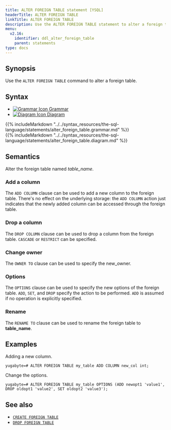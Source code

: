 ```yaml
---
title: ALTER FOREIGN TABLE statement [YSQL]
headerTitle: ALTER FOREIGN TABLE
linkTitle: ALTER FOREIGN TABLE
description: Use the ALTER FOREIGN TABLE statement to alter a foreign table.
menu:
  v2.16:
    identifier: ddl_alter_foreign_table
    parent: statements
type: docs
---
```


## Synopsis

Use the `ALTER FOREIGN TABLE` command to alter a foreign table.

## Syntax

<ul class="nav nav-tabs nav-tabs-yb">
  <li >
    <a href="#grammar" class="nav-link active" id="grammar-tab" data-bs-toggle="tab" role="tab" aria-controls="grammar" aria-selected="true">
      <img src="/icons/file-lines.svg" alt="Grammar Icon">
      Grammar
    </a>
  </li>
  <li>
    <a href="#diagram" class="nav-link" id="diagram-tab" data-bs-toggle="tab" role="tab" aria-controls="diagram" aria-selected="false">
      <img src="/icons/diagram.svg" alt="Diagram Icon">
      Diagram
    </a>
  </li>
</ul>

<div class="tab-content">
  <div id="grammar" class="tab-pane fade show active" role="tabpanel" aria-labelledby="grammar-tab">
  {{% includeMarkdown "../../syntax_resources/the-sql-language/statements/alter_foreign_table.grammar.md" %}}
  </div>
  <div id="diagram" class="tab-pane fade" role="tabpanel" aria-labelledby="diagram-tab">
  {{% includeMarkdown "../../syntax_resources/the-sql-language/statements/alter_foreign_table.diagram.md" %}}
  </div>
</div>

## Semantics

Alter the foreign table named *table_name*.

### Add a column
The `ADD COLUMN` clause can be used to add a new column to the foreign table. There's no effect on the underlying storage: the `ADD COLUMN` action just indicates that the newly added column can be accessed through the foreign table.

### Drop a column

The `DROP COLUMN` clause can be used to drop a column from the foreign table. `CASCADE` or `RESTRICT` can be specified.

### Change owner
The `OWNER TO` clause can be used to specify the new_owner.

### Options
The `OPTIONS` clause can be used to specify the new options of the foreign table. `ADD`, `SET`, and `DROP` specify the action to be performed. `ADD` is assumed if no operation is explicitly specified.

### Rename
The `RENAME TO` clause can be used to rename the foreign table to **table_name**.

## Examples

Adding a new column.

```plpgsql
yugabyte=# ALTER FOREIGN TABLE my_table ADD COLUMN new_col int;
```

Change the options.

```plpgsql
yugabyte=# ALTER FOREIGN TABLE my_table OPTIONS (ADD newopt1 'value1', DROP oldopt1 'value2', SET oldopt2 'value3');
```

## See also

- [`CREATE FOREIGN TABLE`](../ddl_create_foreign_table/)
- [`DROP FOREIGN TABLE`](../ddl_drop_foreign_table/)
